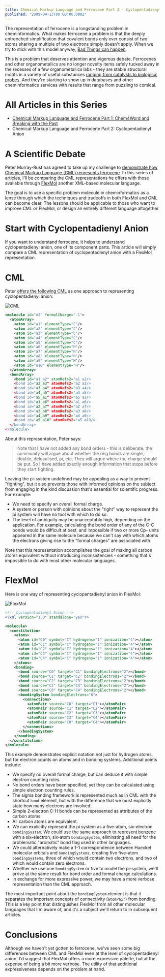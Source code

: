```yaml
---
title: Chemical Markup Language and Ferrocene Part 2 - Cyclopentadienyl Anion
published: "2009-04-13T00:00:00.000Z"
---
```


The representation of ferrocene is a longstanding problem in cheminformatics. What makes ferrocene a problem is that the deeply entrenched simplification that covalent bonds only ever consist of two atoms sharing a multiple of two electrons simply doesn't apply. When we try to stick with this model anyway, [Bad Things can happen](/articles/2006/12/12/the-problem-with-ferrocene).

This is a problem that deserves attention and vigorous debate. Ferrocenes and other organometallics are no longer novelty items safely tucked away in the recesses of a few organometallics labs - they are stable structural motifs in a variety of useful substances [ranging from catalysts to biological probes](/articles/2009/03/27/a-comprehensive-guide-flexmol-a-modern-language-for-chemical-representation-part-2-real-world-problems). And they're starting to show up in databases and other cheminformatics services with results that range from puzzling to comical.

# All Articles in this Series

-  [Chemical Markup Language and Ferrocene Part 1: Chem4Word and Breaking with the Past](/articles/2009/04/09/chemical-markup-language-and-ferrocene-part-1-chem4word-and-breaking-with-the-past)
-  Chemical Markup Language and Ferrocene Part 2: Cyclopentadienyl Anion

# A Scientific Debate

Peter Murray-Rust has agreed to take up my challenge to [demonstrate how Chemical Markup Language (CML) represents ferrocene](/articles/2009/04/09/chemical-markup-language-and-ferrocene-part-1-chem4word-and-breaking-with-the-past). In this series of articles, I'll be comparing the CML representations he offers with those available through [FlexMol](/articles/2009/03/19/a-comprehensive-guide-flexmol-a-modern-language-for-chemical-representation-part-1-outlining-the-problem) another XML-based molecular language.

The goal is to use a specific problem molecule in cheminformatics as a lense through which the techniques and tradeoffs in both FlexMol and CML can become clear. The lessons should be applicable to those who want to improve CML or FlexMol, or design an entirely different language altogether.

# Start with Cyclopentadienyl Anion

If you want to understand ferrocene, it helps to understand cyclopentadienyl anion, one of its component parts. This article will simply compare a CML representation of cyclopentadienyl anion with a FlexMol representation.

# CML

Peter [offers the following CML](http://wwmm.ch.cam.ac.uk/blogs/murrayrust/?p=1563) as one approach to representing cyclopentadienyl anion:

![CML](/images/posts/20090413/cml.png "CML")

```xml
<molecule id="m2" formalCharge="-1">
  <atomArray>
    <atom id="a1" elementType="C"/>
    <atom id="a2" elementType="C"/>
    <atom id="a3" elementType="C"/>
    <atom id="a4" elementType="C"/>
    <atom id="a5" elementType="C"/>
    <atom id="a6" elementType="H"/>
    <atom id="a7" elementType="H"/>
    <atom id="a8" elementType="H"/>
    <atom id="a9" elementType="H"/>
    <atom id="a10" elementType="H"/>
  </atomArray>
  <bondArray>
    <bond id="a1_a2" atomRefs2="a1 a2/>
    <bond id="a2_a3" atomRefs2="a2 a3/>
    <bond id="a3_a4" atomRefs2="a3 a4/>
    <bond id="a4_a5" atomRefs2="a4 a5/>
    <bond id="a5_a1" atomRefs2="a5 a1/>
    <bond id="a1_a6" atomRefs2="a1 a6/>
    <bond id="a2_a7" atomRefs2="a2 a7/>
    <bond id="a3_a8" atomRefs2="a3 a8/>
    <bond id="a4_a9" atomRefs2="a4 a9/>
    <bond id="a5_a10" atomRefs2="a5 a10/>
  </bondArray>
</molecule>
```

About this representation, Peter says:

>Note that I have not added any bond orders - this is deliberate. the community will argue about whether the ring bonds are single, double, delocalised, pi, etc. They will argue where the charge should be put. So I have added exactly enough information that stops before they start fighting.

Leaving the pi-system undefined may be appealing as a way to prevent "fighting", but it also prevents those with informed opinions on the subject from engaging in the kind discussion that's essential for scientific progress. For example:

-  We need to specify an overall formal charge.
-  A system or person with opinions about the "right" way to represent the pi system will have no tool with which to do so.
-  The level of ambiguity may be unacceptably high, depending on the application. For example, calculating the bond order of any of the C-C bonds would be difficult at best, and impossible if two or more Cp- units appeared in the same molecule because we can't say with which atoms the electrons giving rise to the "formal charges" are associated with.

Note that this representation accomplishes the goal of making all carbon atoms equivalent without introducing inconsistencies - something that's impossible to do with most other molecular languages.

# FlexMol

Here is one way of representing cyclopentadienyl anion in FlexMol:

![FlexMol](/images/posts/20090413/flexmol.png "FlexMol")

```xml
<!-- Cyclopentadienyl Anion -->
<?xml version="1.0" standalone="yes"?>

<molecule>
  <constitution>
    <atoms>
      <atom id="C0" symbol="C" hydrogens="1" ionization="4"></atom>
      <atom id="C1" symbol="C" hydrogens="1" ionization="4"></atom>
      <atom id="C2" symbol="C" hydrogens="1" ionization="4"></atom>
      <atom id="C3" symbol="C" hydrogens="1" ionization="4"></atom>
      <atom id="C4" symbol="C" hydrogens="1" ionization="4"></atom>
    </atoms>
    <bonding>
      <bond source="C0" target="C1" bondingElectrons="2"></bond>
      <bond source="C1" target="C2" bondingElectrons="2"></bond>
      <bond source="C2" target="C3" bondingElectrons="2"></bond>
      <bond source="C3" target="C4" bondingElectrons="2"></bond>
      <bond source="C0" target="C4" bondingElectrons="2"></bond>
      <bondingSystem bondingElectrons="6">
        <connections>
          <atomPair source="C0" target="C1"></atomPair>
          <atomPair source="C1" target="C2"></atomPair>
          <atomPair source="C2" target="C3"></atomPair>
          <atomPair source="C3" target="C4"></atomPair>
          <atomPair source="C0" target="C4"></atomPair>
        </connections>
      </bondingSystem>
    </bonding>
  </constitution>
</molecule>
```

This example demonstrates explicit notation not just for hydrogen atoms, but for electron counts on atoms and in bonding systems. Additional points include:

-  We specify no overall formal charge, but can deduce it with simple electron counting rules.
-  No bond orders have been specified, yet they can be calculated using simple electron counting rules.
-  The sigma bonding framework is represented much as in CML with the shortcut <code>bond</code> element, but with the difference that we must explicitly state how many electrons are involved.
-  Simple 2-electron C-H bonds can be represented as attributes of the carbon atoms.
-  All carbon atoms are equivalent.
-  We can explicitly represent the pi system as a five-atom, six-electron <code>bondingSystem</code>. We could use the same approach to [represent benzene](/articles/2006/12/20/a-molecular-language-for-modern-chemistry-getting-started-with-flexmol) with a six-electron, six-atom <code>bondingSystem</code>, eliminating all need for the problematic "aromatic" bond flag used in other languages.
-  We could alternatively make a 1-1 correspondence between Hueckel molecular orbitals and <code>bondingSystems</code>, creating five five-atom <code>bondingSystems</code>, three of which would contain two electrons, and two of which would contain zero electrons.
-  Whether we use one <code>bondingSystem</code> or five to model the pi-system, we'll arrive at the same result for bond order and formal charge calculations.
-  In exchange for more expressive power, we may have a more verbose representation than the CML approach.

The most important point about the <code>bondingSystem</code> element is that it separates the important concepts of connectivity (<code>atomPair</code>) from bonding. This is a key point that distinguishes FlexMol from all other molecular languages that I'm aware of, and it's a subject we'll return to in subsequent articles.

# Conclusions

Although we haven't yet gotten to ferrocene, we've seen some big differences between CML and FlexMol even at the level of cyclopentadienyl anion. I'd suggest that FlexMol offers a more expressive palette, but at the expense of being a bit more verbose. The utility of that additional expressiveness depends on the problem at hand.